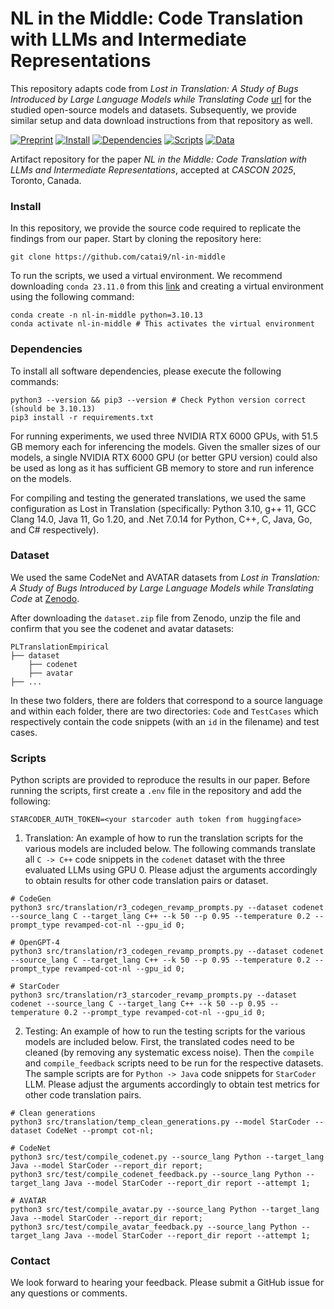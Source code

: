 # NL in the Middle: Code Translation with LLMs and Intermediate Representations
This repository adapts code from *Lost in Translation: A Study of Bugs Introduced by Large Language Models while Translating Code* [url](https://github.com/Intelligent-CAT-Lab/PLTranslationEmpirical) for the studied open-source models and datasets. Subsequently, we provide similar setup and data download instructions from that repository as well.

[![Preprint](https://img.shields.io/badge/read-preprint-blue)](https://arxiv.org/abs/2507.08627)
[![Install](https://img.shields.io/badge/install-instructions-blue)](README.md#install)
[![Dependencies](https://img.shields.io/badge/install-dependencies-blue)](README.md#dependencies)
[![Scripts](https://img.shields.io/badge/run-scripts-blue)](README.md#scripts)
[![Data](https://zenodo.org/badge/DOI/10.5281/zenodo.8190051.svg)](https://zenodo.org/doi/10.5281/zenodo.8190051)

Artifact repository for the paper _NL in the Middle: Code Translation with LLMs and Intermediate Representations_, accepted at _CASCON 2025_, Toronto, Canada.


### Install
In this repository, we provide the source code required to replicate the findings from our paper. Start by cloning the repository here:
```
git clone https://github.com/catai9/nl-in-middle
```

To run the scripts, we used a virtual environment. We recommend downloading `conda 23.11.0` from this [link](https://docs.conda.io/projects/miniconda/en/latest/miniconda-other-installer-links.html) and creating a virtual environment using the following command:
```
conda create -n nl-in-middle python=3.10.13
conda activate nl-in-middle # This activates the virtual environment 
```

### Dependencies
To install all software dependencies, please execute the following commands:
```
python3 --version && pip3 --version # Check Python version correct (should be 3.10.13)
pip3 install -r requirements.txt
```

For running experiments, we used three NVIDIA RTX 6000 GPUs, with 51.5 GB memory each for inferencing the models. Given the smaller sizes of our models, a single NVIDIA RTX 6000 GPU (or better GPU version) could also be used as long as it has sufficient GB memory to store and run inference on the models. 

For compiling and testing the generated translations, we used the same configuration as Lost in Translation (specifically: Python 3.10, g++ 11, GCC Clang 14.0, Java 11, Go 1.20, and .Net 7.0.14 for Python, C++, C, Java, Go, and C# respectively).

### Dataset
We used the same CodeNet and AVATAR datasets from *Lost in Translation: A Study of Bugs Introduced by Large Language Models while Translating Code* at [Zenodo](https://zenodo.org/doi/10.5281/zenodo.8190051). 

After downloading the `dataset.zip` file from Zenodo, unzip the file and confirm that you see the codenet and avatar datasets:

```
PLTranslationEmpirical
├── dataset
    ├── codenet
    ├── avatar
├── ...
```

In these two folders, there are folders that correspond to a source language and within each folder, there are two directories: `Code` and `TestCases` which respectively contain the code snippets (with an `id` in the filename) and test cases. 

### Scripts
Python scripts are provided to reproduce the results in our paper. Before running the scripts, first create a `.env` file in the repository and add the following: 

```
STARCODER_AUTH_TOKEN=<your starcoder auth token from huggingface>
```

1. Translation: An example of how to run the translation scripts for the various models are included below. The following commands translate all `C -> C++` code snippets in the `codenet` dataset with the three evaluated LLMs using GPU 0. Please adjust the arguments accordingly to obtain results for other code translation pairs or dataset.
```
# CodeGen
python3 src/translation/r3_codegen_revamp_prompts.py --dataset codenet --source_lang C --target_lang C++ --k 50 --p 0.95 --temperature 0.2 --prompt_type revamped-cot-nl --gpu_id 0;

# OpenGPT-4
python3 src/translation/r3_codegen_revamp_prompts.py --dataset codenet --source_lang C --target_lang C++ --k 50 --p 0.95 --temperature 0.2 --prompt_type revamped-cot-nl --gpu_id 0;

# StarCoder
python3 src/translation/r3_starcoder_revamp_prompts.py --dataset codenet --source_lang C --target_lang C++ --k 50 --p 0.95 --temperature 0.2 --prompt_type revamped-cot-nl --gpu_id 0;
```

2. Testing: An example of how to run the testing scripts for the various models are included below. First, the translated codes need to be cleaned (by removing any systematic excess noise). Then the `compile` and `compile_feedback` scripts need to be run for the respective datasets. The sample scripts are for `Python -> Java` code snippets for `StarCoder` LLM. Please adjust the arguments accordingly to obtain test metrics for other code translation pairs. 
```
# Clean generations
python3 src/translation/temp_clean_generations.py --model StarCoder --dataset CodeNet --prompt cot-nl;

# CodeNet 
python3 src/test/compile_codenet.py --source_lang Python --target_lang Java --model StarCoder --report_dir report;
python3 src/test/compile_codenet_feedback.py --source_lang Python --target_lang Java --model StarCoder --report_dir report --attempt 1;

# AVATAR
python3 src/test/compile_avatar.py --source_lang Python --target_lang Java --model StarCoder --report_dir report;
python3 src/test/compile_avatar_feedback.py --source_lang Python --target_lang Java --model StarCoder --report_dir report --attempt 1;
```

### Contact
We look forward to hearing your feedback. Please submit a GitHub issue for any questions or comments.

